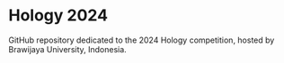 # Hology 2024

GitHub repository dedicated to the 2024 Hology competition, hosted by Brawijaya University, Indonesia.
